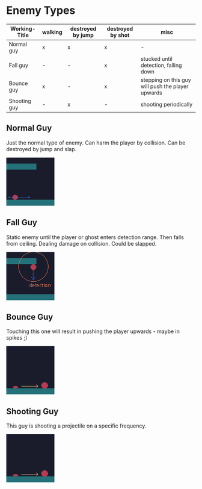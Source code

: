 # Enemy Types

| Working-Title | walking | destroyed by jump | destroyed by shot | misc                                              |
| ------------- | ------- | ----------------- | ----------------- | ------------------------------------------------- |
| Normal guy    | x       | x                 | x                 | -                                                 |
| Fall guy      | -       | -                 | x                 | stucked until detection, falling down             |
| Bounce guy    | x       | -                 | x                 | stepping on this guy will push the player upwards |
| Shooting guy  | -       | x                 | -                 | shooting periodically                             |

## Normal Guy

Just the normal type of enemy. Can harm the player by collision. Can be destroyed by jump and slap.

![](enemy1.png)

## Fall Guy

Static enemy until the player or ghost enters detection range. Then falls from ceiling. Dealing damage on collision.
Could be slapped.

![](enemy2.png)

## Bounce Guy

Touching this one will result in pushing the player upwards - maybe in spikes ;)

![](enemy3.png)

## Shooting Guy

This guy is shooting a projectile on a specific frequency.

![](enemy3.png)
